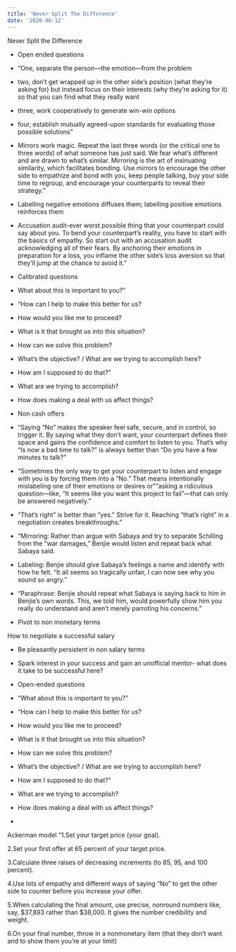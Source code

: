 ```yaml
---
title: 'Never Split The Difference'
date: '2020-06-12'
---
```

Never Split the Difference 
* Open ended questions
* “One, separate the person—the emotion—from the problem
*  two, don’t get wrapped up in the other side’s position (what they’re asking for) but instead focus on their interests (why they’re asking for it) so that you can find what they really want 
* three, work cooperatively to generate win-win options
* four, establish mutually agreed-upon standards for evaluating those possible solutions”

* Mirrors work magic. Repeat the last three words (or the critical one to three words) of what someone has just said. We fear what’s different and are drawn to what’s similar. Mirroring is the art of insinuating similarity, which facilitates bonding. Use mirrors to encourage the other side to empathize and bond with you, keep people talking, buy your side time to regroup, and encourage your counterparts to reveal their strategy.”
* Labelling negative emotions diffuses them; labelling positive emotions reinforces them
* Accusation audit-ever worst possible thing that your counterpart could say about you. To bend your counterpart’s reality, you have to start with the basics of empathy. So start out with an accusation audit acknowledging all of their fears. By anchoring their emotions in preparation for a loss, you inflame the other side’s loss aversion so that they’ll jump at the chance to avoid it.”
*  Calibrated questions
* What about this is important to you?”
* “How can I help to make this better for us?

* How would you like me to proceed?

* What is it that brought us into this situation?

* How can we solve this problem?

* What’s the objective? / What are we trying to accomplish here?

* How am I supposed to do that?”
* What are we trying to accomplish?
* How does making a deal with us affect things?
* Non cash offers
* “Saying “No” makes the speaker feel safe, secure, and in control, so trigger it. By saying what they don’t want, your counterpart defines their space and gains the confidence and comfort to listen to you. That’s why “Is now a bad time to talk?” is always better than “Do you have a few minutes to talk?”
* “Sometimes the only way to get your counterpart to listen and engage with you is by forcing them into a “No.” That means intentionally mislabeling one of their emotions or desires or”“asking a ridiculous question—like, “It seems like you want this project to fail”—that can only be answered negatively.”
* “That’s right” is better than “yes.” Strive for it. Reaching “that’s right” in a negotiation creates breakthroughs.”
* “Mirroring: Rather than argue with Sabaya and try to separate Schilling from the “war damages,” Benjie would listen and repeat back what Sabaya said.

* Labeling: Benjie should give Sabaya’s feelings a name and identify with how he felt. “It all seems so tragically unfair, I can now see why you sound so angry.”
* “Paraphrase: Benjie should repeat what Sabaya is saying back to him in Benjie’s own words. This, we told him, would powerfully show him you really do understand and aren’t merely parroting his concerns.”
* Pivot to non monetary terms

How to negotiate a successful salary
* Be pleasantly persistent in non salary terms 
* Spark interest in your success and gain an unofficial mentor- what does it take to be successful here?
* Open-ended questions 
* “What about this is important to you?”
* “How can I help to make this better for us?

* How would you like me to proceed?

* What is it that brought us into this situation?

* How can we solve this problem?

* What’s the objective? / What are we trying to accomplish here?

* How am I supposed to do that?”
* What are we trying to accomplish?
* How does making a deal with us affect things?
* 

Ackerman model
“1.Set your target price (your goal).

2.Set your first offer at 65 percent of your target price.

3.Calculate three raises of decreasing increments (to 85, 95, and 100 percent).

4.Use lots of empathy and different ways of saying “No” to get the other side to counter before you increase your offer.

5.When calculating the final amount, use precise, nonround numbers like, say, $37,893 rather than $38,000. It gives the number credibility and weight.

6.On your final number, throw in a nonmonetary item (that they don’t want and to show them you’re at your limit)






